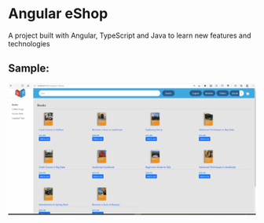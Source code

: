 # Angular eShop
A project built with Angular, TypeScript and Java to learn new features and technologies

## Sample:
![](angular_eshop_demo.gif)
